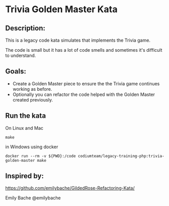 # Trivia Golden Master Kata

## Description:
This is a legacy code kata simulates that implements the Trivia game.

The code is small but it has a lot of code smells and sometimes it's difficult to understand.
 
## Goals:
- Create a Golden Master piece to ensure the the Trivia game continues working as before.
- Optionally you can refactor the code helped with the Golden Master created previously.

## Run the kata
On Linux and Mac

    make

in Windows using docker

    docker run --rm -v ${PWD}:/code codiumteam/legacy-training-php:trivia-golden-master make

## Inspired by:
https://github.com/emilybache/GildedRose-Refactoring-Kata/

Emily Bache @emilybache
